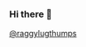 ### Hi there 👋

<a href="https://twitter.com/raggylugthumps?ref_src=twsrc%5Etfw" class="twitter-follow-button" data-show-count="false">@raggylugthumps</a><script async src="https://platform.twitter.com/widgets.js" charset="utf-8"></script>


<!--
**stevenbower/stevenbower** is a ✨ _special_ ✨ repository because its `README.md` (this file) appears on your GitHub profile.

Here are some ideas to get you started:

- 🔭 I’m currently working on ...
- 🌱 I’m currently learning ...
- 👯 I’m looking to collaborate on ...
- 🤔 I’m looking for help with ...
- 💬 Ask me about ...
- 📫 How to reach me: ...
- 😄 Pronouns: ...
- ⚡ Fun fact: ...
-->
